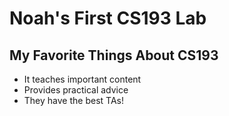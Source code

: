 # Noah's First CS193 Lab
## My Favorite Things About CS193
- It teaches important content
- Provides practical advice
- They have the best TAs!
